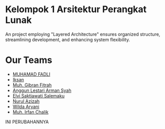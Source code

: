 # Kelompok 1 Arsitektur Perangkat Lunak

An project employing "Layered Architecture" ensures organized structure, streamlining development, and enhancing system flexibility.

# Our Teams

- [MUHAMAD FADLI](https://github.com/muhamadfad)
- [Iksan](https://github.com/Ichsan47)
- [Muh. Gibran Fitrah](https://github.com/gibranfitrah)
- [Anggun Lestari Arman Syah](https://github.com/Anggunlestariarmansyah)
- [Elvi Saktiawati Salemaku](https://github.com/elvisaktiawatisalemaku)
- [Nurul Azizah](https://github.com/nnrlaziza)
- [Wilda Aryani](https://github.com/WildaAryani0)
- [Muh. Irfan Chalik](https://github.com/irfanchalik)

INI PERUBAHANNYA
